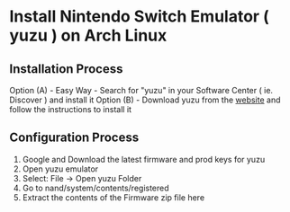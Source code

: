 # Install Nintendo Switch Emulator ( yuzu ) on Arch Linux

## Installation Process

Option (A) - Easy Way - Search for "yuzu" in your Software Center ( ie. Discover ) and install it
Option (B) - Download yuzu from the [website](https://yuzu-emu.org/downloads/#linux) and follow the instructions to install it

## Configuration Process
1. Google and Download the latest firmware and prod keys for yuzu
2. Open yuzu emulator
3. Select: File -> Open yuzu Folder
4. Go to nand/system/contents/registered
5. Extract the contents of the Firmware zip file here
